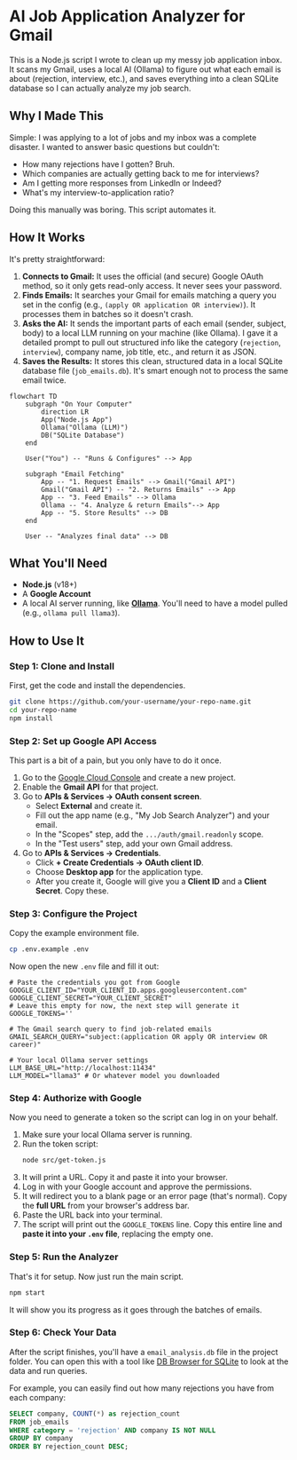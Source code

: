 # AI Job Application Analyzer for Gmail

This is a Node.js script I wrote to clean up my messy job application inbox. It scans my Gmail, uses a local AI (Ollama) to figure out what each email is about (rejection, interview, etc.), and saves everything into a clean SQLite database so I can actually analyze my job search.

## Why I Made This

Simple: I was applying to a lot of jobs and my inbox was a complete disaster. I wanted to answer basic questions but couldn't:

*   How many rejections have I gotten? Bruh.
*   Which companies are actually getting back to me for interviews?
*   Am I getting more responses from LinkedIn or Indeed?
*   What's my interview-to-application ratio?

Doing this manually was boring. This script automates it.

## How It Works

It's pretty straightforward:

1.  **Connects to Gmail:** It uses the official (and secure) Google OAuth method, so it only gets read-only access. It never sees your password.
2.  **Finds Emails:** It searches your Gmail for emails matching a query you set in the config (e.g., `(apply OR application OR interview)`). It processes them in batches so it doesn't crash.
3.  **Asks the AI:** It sends the important parts of each email (sender, subject, body) to a local LLM running on your machine (like Ollama). I gave it a detailed prompt to pull out structured info like the category (`rejection`, `interview`), company name, job title, etc., and return it as JSON.
4.  **Saves the Results:** It stores this clean, structured data in a local SQLite database file (`job_emails.db`). It's smart enough not to process the same email twice.


```mermaid
flowchart TD
    subgraph "On Your Computer"
        direction LR
        App("Node.js App")
        Ollama("Ollama (LLM)")
        DB("SQLite Database")
    end

    User("You") -- "Runs & Configures" --> App

    subgraph "Email Fetching"
        App -- "1. Request Emails" --> Gmail("Gmail API")
        Gmail("Gmail API") -- "2. Returns Emails" --> App
        App -- "3. Feed Emails" --> Ollama
        Ollama -- "4. Analyze & return Emails"--> App
        App -- "5. Store Results" --> DB
    end

    User -- "Analyzes final data" --> DB
```

## What You'll Need

*   **Node.js** (v18+)
*   A **Google Account**
*   A local AI server running, like **[Ollama](https://ollama.com/)**. You'll need to have a model pulled (e.g., `ollama pull llama3`).

## How to Use It

### Step 1: Clone and Install

First, get the code and install the dependencies.

```bash
git clone https://github.com/your-username/your-repo-name.git
cd your-repo-name
npm install
```

### Step 2: Set up Google API Access

This part is a bit of a pain, but you only have to do it once.

1.  Go to the [Google Cloud Console](https://console.cloud.google.com/) and create a new project.
2.  Enable the **Gmail API** for that project.
3.  Go to **APIs & Services -> OAuth consent screen**.
    *   Select **External** and create it.
    *   Fill out the app name (e.g., "My Job Search Analyzer") and your email.
    *   In the "Scopes" step, add the `.../auth/gmail.readonly` scope.
    *   In the "Test users" step, add your own Gmail address.
4.  Go to **APIs & Services -> Credentials**.
    *   Click **+ Create Credentials -> OAuth client ID**.
    *   Choose **Desktop app** for the application type.
    *   After you create it, Google will give you a **Client ID** and a **Client Secret**. Copy these.

### Step 3: Configure the Project

Copy the example environment file.

```bash
cp .env.example .env
```

Now open the new `.env` file and fill it out:

```env
# Paste the credentials you got from Google
GOOGLE_CLIENT_ID="YOUR_CLIENT_ID.apps.googleusercontent.com"
GOOGLE_CLIENT_SECRET="YOUR_CLIENT_SECRET"
# Leave this empty for now, the next step will generate it
GOOGLE_TOKENS=''

# The Gmail search query to find job-related emails
GMAIL_SEARCH_QUERY="subject:(application OR apply OR interview OR career)"

# Your local Ollama server settings
LLM_BASE_URL="http://localhost:11434"
LLM_MODEL="llama3" # Or whatever model you downloaded
```

### Step 4: Authorize with Google

Now you need to generate a token so the script can log in on your behalf.

1.  Make sure your local Ollama server is running.
2.  Run the token script:
    ```bash
    node src/get-token.js
    ```
3.  It will print a URL. Copy it and paste it into your browser.
4.  Log in with your Google account and approve the permissions.
5.  It will redirect you to a blank page or an error page (that's normal). Copy the **full URL** from your browser's address bar.
6.  Paste the URL back into your terminal.
7.  The script will print out the `GOOGLE_TOKENS` line. Copy this entire line and **paste it into your `.env` file**, replacing the empty one.

### Step 5: Run the Analyzer

That's it for setup. Now just run the main script.

```bash
npm start
```

It will show you its progress as it goes through the batches of emails.

### Step 6: Check Your Data

After the script finishes, you'll have a `email_analysis.db` file in the project folder. You can open this with a tool like [DB Browser for SQLite](https://sqlitebrowser.org/) to look at the data and run queries.

For example, you can easily find out how many rejections you have from each company:

```sql
SELECT company, COUNT(*) as rejection_count
FROM job_emails
WHERE category = 'rejection' AND company IS NOT NULL
GROUP BY company
ORDER BY rejection_count DESC;
```